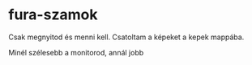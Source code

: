 # fura-szamok

Csak megnyitod és menni kell. Csatoltam a képeket a kepek mappába.

Minél szélesebb a monitorod, annál jobb
